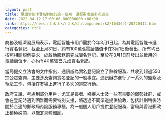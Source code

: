 ```yaml
---
layout: post
title: 電話智能卡實名制施行逾一個月　通訊辦市面多次巡查　
date: 2022-04-12 17:00:06.000000000 +08:00
link: https://news.rthk.hk/rthk/ch/component/k2/1643644-20220412.htm
categories: rthk
---
```


商務及經濟發展局表示，電話智能卡用戶需於今年3月1日起，為其電話智能卡進行實名登記，截至上月31日，約有100萬張電話儲值卡在3月1日後發出，所有均已按照相關規例要求，於啟動服務前完成實名登記。至於在3月1日前發出並啟用的電話儲值卡，亦約有40萬張已完成實名登記。

當局提交立法會的文件指出，通訊辦為實名登記設立了熱線服務，共收到超過550宗公眾查詢，主要涉及查詢實名登記的一般事宜。通訊辦亦進行了一系列的監察及執法工作，包括在市場上進行了多次的巡查行動。

政府又說，考慮到部分用戶，尤其是長者、殘疾人士及一些有需要的弱勢社群，或會在登記時遇到困難而需要特別支援，將透過不同渠道提供協助，包括計劃稍後時間於合適的郵政局內設服務專櫃，為一般個人用戶提供登記服務，當局與香港郵政正積極磋商，以敲定具體細節。
